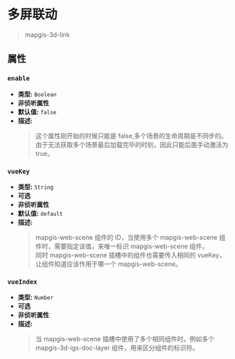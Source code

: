 # 多屏联动

> mapgis-3d-link

## 属性

### `enable`

- **类型:** `Boolean`
- **非侦听属性**
- **默认值:** `false`
- **描述:**
  > 这个属性刚开始的时候只能是 false,多个场景的生命周期是不同步的。由于无法获取多个场景最后加载完毕的时刻，因此只能后面手动激活为 true。

### `vueKey`

- **类型:** `String`
- **可选**
- **非侦听属性**
- **默认值:** `default`
- **描述:**
  > mapgis-web-scene 组件的 ID，当使用多个 mapgis-web-scene 组件时，需要指定该值，来唯一标识 mapgis-web-scene 组件，<br/>
  > 同时 mapgis-web-scene 插槽中的组件也需要传入相同的 vueKey，让组件知道应该作用于哪一个 mapgis-web-scene。

### `vueIndex`

- **类型:** `Number`
- **可选**
- **非侦听属性**
- **描述:**
  > 当 mapgis-web-scene 插槽中使用了多个相同组件时，例如多个 mapgis-3d-igs-doc-layer 组件，用来区分组件的标识符。
